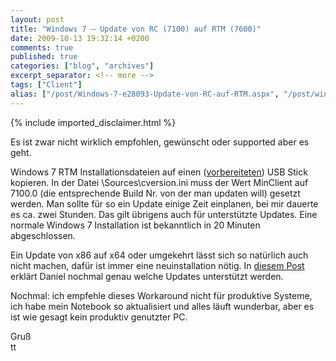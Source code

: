 ```yaml
---
layout: post
title: "Windows 7 – Update von RC (7100) auf RTM (7600)"
date: 2009-10-13 19:32:14 +0200
comments: true
published: true
categories: ["blog", "archives"]
excerpt_separator: <!-- more -->
tags: ["Client"]
alias: ["/post/Windows-7-e28093-Update-von-RC-auf-RTM.aspx", "/post/windows-7-e28093-update-von-rc-auf-rtm.aspx"]
---
```

<!-- more -->
{% include imported_disclaimer.html %}
<p>Es ist zwar nicht wirklich empfohlen, gewünscht oder supported aber es geht. </p>  <p>Windows 7 RTM Installationsdateien auf einen (<a href="/post/Windows-7-e28093-Installation-mit-USB-Stick.aspx" target="_blank">vorbereiteten</a>) USB Stick kopieren. In der Datei \Sources\cversion.ini muss der Wert MinClient auf 7100.0 (die entsprechende Build Nr. von der man updaten will) gesetzt werden. Man sollte für so ein Update einige Zeit einplanen, bei mir dauerte es ca. zwei Stunden. Das gilt übrigens auch für unterstützte Updates. Eine normale Windows 7 Installation ist bekanntlich in 20 Minuten abgeschlossen.</p>  <p>Ein Update von x86 auf x64 oder umgekehrt lässt sich so natürlich auch nicht machen, dafür ist immer eine neuinstallation nötig. In <a href="/post/Upgrade-auf-Windows-7.aspx" target="_blank">diesem Post</a> erklärt Daniel nochmal genau welche Updates unterstützt werden.</p>  <p>Nochmal: ich empfehle dieses Workaround nicht für produktive Systeme, ich habe mein Notebook so aktualisiert und alles läuft wunderbar, aber es ist wie gesagt kein produktiv genutzter PC.</p>  <p>Gruß    <br />tt</p>
